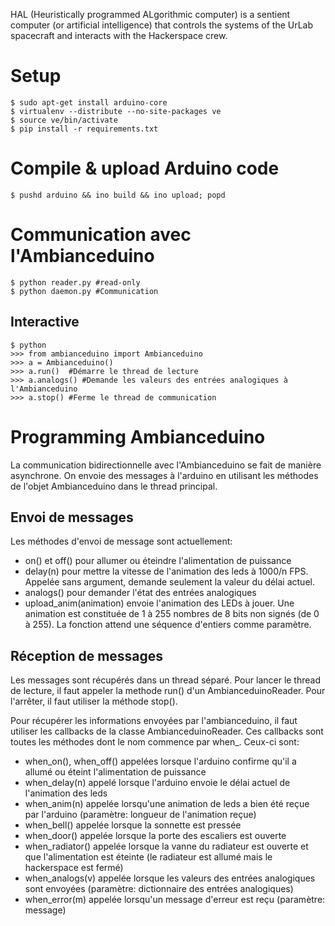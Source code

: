 HAL (Heuristically programmed ALgorithmic computer) is a sentient computer (or artificial intelligence) that controls the systems of the UrLab spacecraft and interacts with the Hackerspace crew.

# Setup

	$ sudo apt-get install arduino-core
	$ virtualenv --distribute --no-site-packages ve
	$ source ve/bin/activate
	$ pip install -r requirements.txt

# Compile & upload Arduino code
	
	$ pushd arduino && ino build && ino upload; popd

# Communication avec l'Ambianceduino
	
	$ python reader.py #read-only
	$ python daemon.py #Communication

## Interactive
	
	$ python
	>>> from ambianceduino import Ambianceduino
	>>> a = Ambianceduino()
	>>> a.run()  #Démarre le thread de lecture
	>>> a.analogs() #Demande les valeurs des entrées analogiques à l'Ambianceduino
	>>> a.stop() #Ferme le thread de communication

# Programming Ambianceduino
La communication bidirectionnelle avec l'Ambianceduino se fait de manière asynchrone. On envoie des messages à l'arduino en utilisant les méthodes de l'objet Ambianceduino dans le thread principal. 

## Envoi de messages
Les méthodes d'envoi de message sont actuellement:

* on() et off() pour allumer ou éteindre l'alimentation de puissance
* delay(n) pour mettre la vitesse de l'animation des leds à 1000/n FPS. Appelée sans argument, demande seulement la valeur du délai actuel.
* analogs() pour demander l'état des entrées analogiques
* upload_anim(animation) envoie l'animation des LEDs à jouer. Une animation est constituée de 1 à 255 nombres de 8 bits non signés (de 0 à 255). La fonction attend une séquence d'entiers comme paramètre.

## Réception de messages

Les messages sont récupérés dans un thread séparé. Pour lancer le thread de lecture, il faut appeler la methode run() d'un AmbianceduinoReader. Pour l'arrêter, il faut utiliser la méthode stop().

Pour récupérer les informations envoyées par l'ambianceduino, il faut utiliser les callbacks de la classe AmbianceduinoReader. Ces callbacks sont toutes les méthodes dont le nom commence par when_. Ceux-ci sont:
 * when_on(), when_off() appelées lorsque l'arduino confirme qu'il a allumé ou éteint l'alimentation de puissance
 * when_delay(n) appelé lorsque l'arduino envoie le délai actuel de l'animation des leds
 * when_anim(n) appelée lorsqu'une animation de leds a bien été reçue par l'arduino (paramètre: longueur de  l'animation reçue)
 * when_bell() appelée lorsque la sonnette est pressée
 * when_door() appelée lorsque la porte des escaliers est ouverte
 * when_radiator() appelée lorsque la vanne du radiateur est ouverte et que l'alimentation est éteinte (le radiateur est allumé mais le hackerspace est fermé)
 * when_analogs(v) appelée lorsque les valeurs des entrées analogiques sont envoyées (paramètre: dictionnaire des entrées analogiques)
 * when_error(m) appelée lorsqu'un message d'erreur est reçu (paramètre: message)

